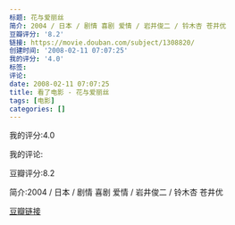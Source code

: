 ```yaml
---
标题: 花与爱丽丝
简介: 2004 / 日本 / 剧情 喜剧 爱情 / 岩井俊二 / 铃木杏 苍井优
豆瓣评分: '8.2'
链接: https://movie.douban.com/subject/1308820/
创建时间: '2008-02-11 07:07:25'
我的评分: '4.0'
标签:
评论:
date: 2008-02-11 07:07:25
title: 看了电影 - 花与爱丽丝
tags: [电影]
categories: []
---
```


我的评分:4.0

我的评论:

豆瓣评分:8.2

简介:2004 / 日本 / 剧情 喜剧 爱情 / 岩井俊二 / 铃木杏 苍井优

[豆瓣链接](https://movie.douban.com/subject/1308820/)

